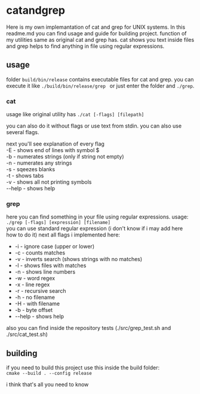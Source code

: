 # catandgrep
Here is my own implemantation of cat and grep for UNIX systems. In this readme.md you can find usage and guide for building project.
function of my utilities same as original cat and grep has. cat shows you text inside files and grep helps to find anything in file using regular expressions. 
## usage
folder ```build/bin/release``` contains executable files for cat and grep. you can execute it like ```./build/bin/release/grep ``` or just enter the folder and ``` ./grep ```.     
### cat
usage like original utility has 
```./cat [-flags] [filepath]```

you can also do it without flags or use text from stdin. you can also use several flags.

next you'll see explanation of every flag    
-E - shows end of lines with symbol $    
-b - numerates strings (only if string not empty)    
-n - numerates any strings    
-s - sqeezes blanks    
-t - shows tabs     
-v - shows all not printing symbols     
--help - shows help

### grep

here you can find something in your file using regular expressions. usage: 
```./grep [-flags] [expression] [filename]```    
you can use standard regular expression (i don't know if i may add here how to do it)
next all flags i implemented here:     

* -i - ignore case (upper or lower)    
* -c - counts matches    
* -v - inverts search (shows strings with no matches)    
* -l - shows files with matches     
* -n - shows line numbers     
* -w - word regex     
* -x - line regex    
* -r - recursive search
* -h - no filename
* -H - with filename
* -b - byte offset
* --help - shows help


also you can find inside the repository tests (./src/grep_test.sh and ./src/cat_test.sh)

## building
if you need to build this project use this inside the build folder:     
```cmake --build . --config release ```

i think that's all you need to know 
